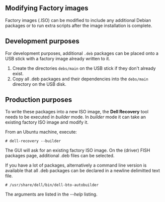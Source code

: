 Modifying Factory images
----
Factory images (.ISO) can be modified to include any additional Debian packages or to run extra scripts after the image installation is complete.

Development purposes
--

For development purposes, additional `.deb` packages can be placed onto a USB stick with a factory image already written to it.

1. Create the directories `debs/main` on the USB stick if they don't already exist.
2.  Copy all .deb packages and their dependencies into the `debs/main` directory on the USB disk.

Production purposes
--
To write these packages into a new ISO image, the **Dell Recovery** tool needs to be executed in *builder* mode.  In *builder* mode it can take an existing factory ISO image and modify it.

From an Ubuntu machine, execute:

`# dell-recovery --builder`

The GUI will ask for an existing factory ISO image.
On the (driver) FISH packages page, additional .deb files can be selected.

If you have a lot of packages, alternatively a command line version is available
that all .deb packages can be declared in a newline delimitted text file.

`# /usr/share/dell/bin/dell-bto-autobuilder`

The arguments are listed in the *--help* listing.
